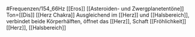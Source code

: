 #Frequenzen/154_66Hz
[[Eros]]
[[Asteroiden- und Zwergplanetentöne]]
Ton=[[Dis]]
[[Herz Chakra]]
Ausgleichend im [[Herz]] und [[Halsbereich]], verbindet beide Körperhälften, öffnet das [[Herz]], Schaft [[Fröhlichkeit]]
[[Herz]], [[Halsbereich]]